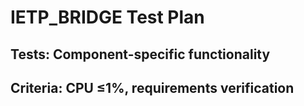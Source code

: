 # IETP_BRIDGE Test Plan
## Tests: Component-specific functionality
## Criteria: CPU ≤1%, requirements verification
